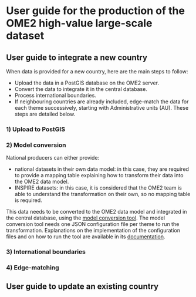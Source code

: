 # User guide for the production of the OME2 high-value large-scale dataset

## User guide to integrate a new country
When data is provided for a new country, here are the main steps to follow:
* Upload the data in a PostGIS database on the OME2 server.
* Convert the data to integrate it in the central database.
* Process international boundaries.
* If neighbouring countries are already included, edge-match the data for each theme successively, starting with Administrative units (AU).
These steps are detailed below.

### 1) Upload to PostGIS

### 2) Model conversion
National producers can either provide:
* national datasets in their own data model: in this case, they are required to provide a mapping table explaining how to transform their data into the OME2 data model.
* INSPIRE datasets: in this case, it is considered that the OME2 team is able to understand the transformation on their own, so no mapping table is required.

This data needs to be converted to the OME2 data model and integrated in the central database, using the [model conversion tool](https://github.com/openmapsforeurope2/data-model-transformer).
The model conversion tool needs one JSON configuration file per theme to run the transformation. Explanations on the implementation of the configuration files and on how to run the tool are available in its [documentation](https://github.com/openmapsforeurope2/data-model-transformer).


### 3) International boundaries


### 4) Edge-matching



## User guide to update an existing country
